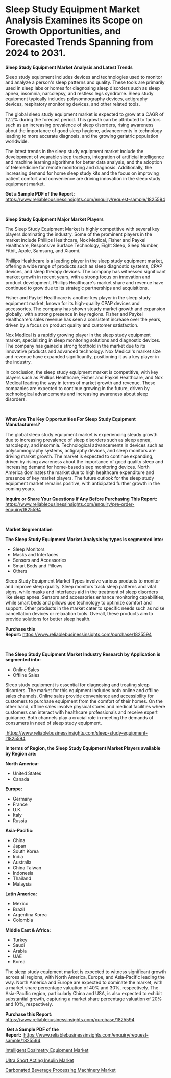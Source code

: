 <p><h1>Sleep Study Equipment Market Analysis Examines its Scope on Growth Opportunities, and Forecasted Trends Spanning from 2024 to 2031.</h1></p><p><strong>Sleep Study Equipment Market Analysis and Latest Trends</strong></p>
<p><p>Sleep study equipment includes devices and technologies used to monitor and analyze a person's sleep patterns and quality. These tools are primarily used in sleep labs or homes for diagnosing sleep disorders such as sleep apnea, insomnia, narcolepsy, and restless legs syndrome. Sleep study equipment typically includes polysomnography devices, actigraphy devices, respiratory monitoring devices, and other related tools.</p><p>The global sleep study equipment market is expected to grow at a CAGR of 12.2% during the forecast period. This growth can be attributed to factors such as an increasing prevalence of sleep disorders, rising awareness about the importance of good sleep hygiene, advancements in technology leading to more accurate diagnosis, and the growing geriatric population worldwide.</p><p>The latest trends in the sleep study equipment market include the development of wearable sleep trackers, integration of artificial intelligence and machine learning algorithms for better data analysis, and the adoption of telemedicine for remote monitoring and diagnosis. Additionally, the increasing demand for home sleep study kits and the focus on improving patient comfort and convenience are driving innovation in the sleep study equipment market.</p></p>
<p><strong>Get a Sample PDF of the Report:&nbsp;</strong> <a href="https://www.reliablebusinessinsights.com/enquiry/request-sample/1825594">https://www.reliablebusinessinsights.com/enquiry/request-sample/1825594</a></p>
<p>&nbsp;</p>
<p><strong>Sleep Study Equipment Major Market Players</strong></p>
<p><p>The Sleep Study Equipment Market is highly competitive with several key players dominating the industry. Some of the prominent players in the market include Phillips Healthcare, Nox Medical, Fisher and Paykel Healthcare, Responsive Surface Technology, Eight Sleep, Sleep Number, Fitbit, Apple, Samsung, and Xiaomi.</p><p>Phillips Healthcare is a leading player in the sleep study equipment market, offering a wide range of products such as sleep diagnostic systems, CPAP devices, and sleep therapy devices. The company has witnessed significant market growth in recent years, with a strong focus on innovation and product development. Phillips Healthcare's market share and revenue have continued to grow due to its strategic partnerships and acquisitions.</p><p>Fisher and Paykel Healthcare is another key player in the sleep study equipment market, known for its high-quality CPAP devices and accessories. The company has shown steady market growth and expansion globally, with a strong presence in key regions. Fisher and Paykel Healthcare's sales revenue has seen a consistent increase over the years, driven by a focus on product quality and customer satisfaction.</p><p>Nox Medical is a rapidly growing player in the sleep study equipment market, specializing in sleep monitoring solutions and diagnostic devices. The company has gained a strong foothold in the market due to its innovative products and advanced technology. Nox Medical's market size and revenue have expanded significantly, positioning it as a key player in the industry.</p><p>In conclusion, the sleep study equipment market is competitive, with key players such as Phillips Healthcare, Fisher and Paykel Healthcare, and Nox Medical leading the way in terms of market growth and revenue. These companies are expected to continue growing in the future, driven by technological advancements and increasing awareness about sleep disorders.</p></p>
<p>&nbsp;</p>
<p><strong>What Are The Key Opportunities For Sleep Study Equipment Manufacturers?</strong></p>
<p><p>The global sleep study equipment market is experiencing steady growth due to increasing prevalence of sleep disorders such as sleep apnea, narcolepsy, and insomnia. Technological advancements in devices such as polysomnography systems, actigraphy devices, and sleep monitors are driving market growth. The market is expected to continue expanding, driven by rising awareness about the importance of good quality sleep and increasing demand for home-based sleep monitoring devices. North America dominates the market due to high healthcare expenditure and presence of key market players. The future outlook for the sleep study equipment market remains positive, with anticipated further growth in the coming years.</p></p>
<p><strong>Inquire or Share Your Questions If Any Before Purchasing This Report:</strong> <a href="https://www.reliablebusinessinsights.com/enquiry/pre-order-enquiry/1825594">https://www.reliablebusinessinsights.com/enquiry/pre-order-enquiry/1825594</a></p>
<p>&nbsp;</p>
<p><strong>Market Segmentation</strong></p>
<p><strong>The Sleep Study Equipment Market Analysis by types is segmented into:</strong></p>
<p><ul><li>Sleep Monitors</li><li>Masks and Interfaces</li><li>Sensors and Accessories</li><li>Smart Beds and Pillows</li><li>Others</li></ul></p>
<p><p>Sleep Study Equipment Market Types involve various products to monitor and improve sleep quality. Sleep monitors track sleep patterns and vital signs, while masks and interfaces aid in the treatment of sleep disorders like sleep apnea. Sensors and accessories enhance monitoring capabilities, while smart beds and pillows use technology to optimize comfort and support. Other products in the market cater to specific needs such as noise cancellation devices or relaxation tools. Overall, these products aim to provide solutions for better sleep health.</p></p>
<p><strong>Purchase this Report:&nbsp;</strong><a href="https://www.reliablebusinessinsights.com/purchase/1825594">https://www.reliablebusinessinsights.com/purchase/1825594</a></p>
<p>&nbsp;</p>
<p><strong>The Sleep Study Equipment Market Industry Research by Application is segmented into:</strong></p>
<p><ul><li>Online Sales</li><li>Offline Sales</li></ul></p>
<p><p>Sleep study equipment is essential for diagnosing and treating sleep disorders. The market for this equipment includes both online and offline sales channels. Online sales provide convenience and accessibility for customers to purchase equipment from the comfort of their homes. On the other hand, offline sales involve physical stores and medical facilities where customers can interact with healthcare professionals and receive expert guidance. Both channels play a crucial role in meeting the demands of consumers in need of sleep study equipment.</p></p>
<p><a href="https://www.reliablebusinessinsights.com/sleep-study-equipment-r1825594">&nbsp;https://www.reliablebusinessinsights.com/sleep-study-equipment-r1825594</a></p>
<p><strong>In terms of Region, the Sleep Study Equipment Market Players available by Region are:</strong></p>
<p>
    <p> <strong> North America: </strong>
        <ul>
            <li>United States</li>
            <li>Canada</li>
        </ul>
        </p> 
    <p> <strong> Europe: </strong>
        <ul>
            <li>Germany</li>
            <li>France</li>
            <li>U.K.</li>
            <li>Italy</li>
            <li>Russia</li>
        </ul>
        </p> 
    <p> <strong> Asia-Pacific: </strong>
        <ul>
            <li>China</li>
            <li>Japan</li>
            <li>South Korea</li>
            <li>India</li>
            <li>Australia</li>
            <li>China Taiwan</li>
            <li>Indonesia</li>
            <li>Thailand</li>
            <li>Malaysia</li>
        </ul>
        </p> 
    <p> <strong> Latin America: </strong>
        <ul>
            <li>Mexico</li>
            <li>Brazil</li>
            <li>Argentina Korea</li>
            <li>Colombia</li>
        </ul>
        </p> 
    <p> <strong> Middle East & Africa: </strong>
        <ul>
            <li>Turkey</li>
            <li>Saudi</li>
            <li>Arabia</li>
            <li>UAE</li>
            <li>Korea</li>
        </ul>
    </p>
    </p>
<p><p>The sleep study equipment market is expected to witness significant growth across all regions, with North America, Europe, and Asia-Pacific leading the way. North America and Europe are expected to dominate the market, with a market share percentage valuation of 40% and 30%, respectively. The Asia-Pacific region, particularly China and USA, is also expected to exhibit substantial growth, capturing a market share percentage valuation of 20% and 10%, respectively.</p></p>
<p><strong>Purchase this Report: </strong><a href="https://www.reliablebusinessinsights.com/purchase/1825594">https://www.reliablebusinessinsights.com/purchase/1825594</a></p>
<p>&nbsp;<strong>Get a Sample PDF of the Report:&nbsp;&nbsp;</strong><a href="https://www.reliablebusinessinsights.com/enquiry/request-sample/1825594">https://www.reliablebusinessinsights.com/enquiry/request-sample/1825594</a></p>
<p><strong></strong></p>
<p><p><a href="https://github.com/nicoletavirag/Market-Research-Report-List-4/blob/main/intelligent-dosimetry-equipment-market.md">Intelligent Dosimetry Equipment Market</a></p><p><a href="https://issuu.com/reportprime-2/docs/ultra-short-acting-insulin-market-size-2030.pptx">Ultra Short Acting Insulin Market</a></p><p><a href="https://github.com/mauripalmi/Market-Research-Report-List-4/blob/main/carbonated-beverage-processing-machinery-market.md">Carbonated Beverage Processing Machinery Market</a></p></p>